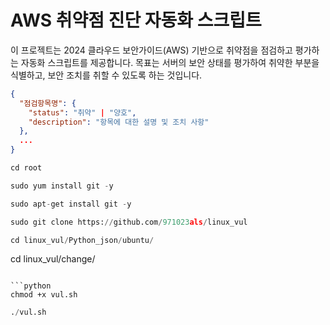 # AWS 취약점 진단 자동화 스크립트

이 프로젝트는 2024 클라우드 보안가이드(AWS) 기반으로 취약점을 점검하고 평가하는 자동화 스크립트를 제공합니다. 목표는 서버의 보안 상태를 평가하여 취약한 부분을 식별하고, 보안 조치를 취할 수 있도록 하는 것입니다.


```json
{
  "점검항목명": {
    "status": "취약" | "양호",
    "description": "항목에 대한 설명 및 조치 사항"
  },
  ...
}
```


```python
cd root
```

```python
sudo yum install git -y
```

```python
sudo apt-get install git -y
```


```python
sudo git clone https://github.com/971023als/linux_vul
```

```python
cd linux_vul/Python_json/ubuntu/
```

cd linux_vul/change/
```

```python
chmod +x vul.sh
```


```python
./vul.sh
```
